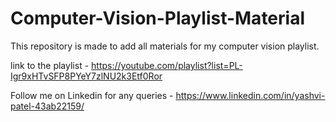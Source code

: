 # Computer-Vision-Playlist-Material

This repository is made to add all materials for my computer vision playlist.

link to the playlist - https://youtube.com/playlist?list=PL-Igr9xHTvSFP8PYeY7zlNU2k3Etf0Ror

Follow me on Linkedin for any queries - https://www.linkedin.com/in/yashvi-patel-43ab22159/
